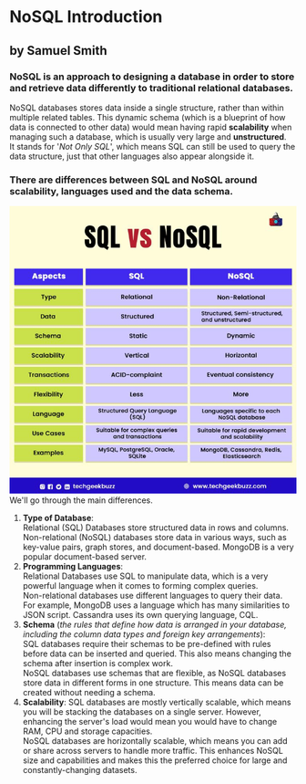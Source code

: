 # NoSQL Introduction
## by Samuel Smith

### NoSQL is an approach to designing a database in order to store and retrieve data differently to traditional relational databases.

NoSQL databases stores data inside a single structure, rather than within multiple related tables. This dynamic schema (which is a blueprint of how data is connected to other data) would mean having rapid **scalability** when managing such a database, which is usually very large and **unstructured**.
<br> It stands for '*Not Only SQL*', which means SQL can still be used to query the data structure, just that other languages also appear alongside it.
<br>
### There are differences between SQL and NoSQL around scalability, languages used and the data schema.
![differences.png](sql_vs_nosql.jpg)
</n> We'll go through the main differences.

1. **Type of Database**:<br> Relational (SQL) Databases store structured data in rows and columns. <br>Non-relational (NoSQL) databases store data in various ways, such as key-value pairs, graph stores, and document-based. MongoDB is a very popular document-based server.
2. **Programming Languages**: <br> Relational Databases use SQL to manipulate data, which is a very powerful language when it comes to forming complex queries.<br> Non-relational databases use different languages to query their data. For example, MongoDB uses a language which has many similarities to JSON script. Cassandra uses its own querying language, CQL.
3. **Schema** (*the rules that define how data is arranged in your database, including the column data types and foreign key arrangements*): <br> SQL databases require their schemas to be pre-defined with rules before data can be inserted and queried. This also means changing the schema after insertion is complex work. <br> NoSQL databases use schemas that are flexible, as NoSQL databases store data in different forms in one structure. This means data can be created without needing a schema.
4. **Scalability**: SQL databases are mostly vertically scalable, which means you will be stacking the databases on a single server. However, enhancing the server's load would mean you would have to change RAM, CPU and storage capacities. <br> NoSQL databases are horizontally scalable, which means you can add or share across servers to handle more traffic. This enhances NoSQL size and capabilities and makes this the preferred choice for large and constantly-changing datasets.

